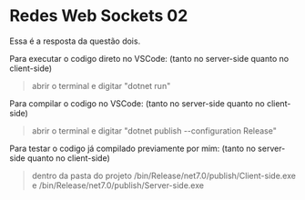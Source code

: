 # Redes Web Sockets 02

Essa é a resposta da questão dois. 

Para executar o codigo direto no VSCode:
(tanto no server-side quanto no client-side)

> abrir o terminal e digitar "dotnet run"



Para compilar o codigo no VSCode:
(tanto no server-side quanto no client-side)

>abrir o terminal e digitar "dotnet publish --configuration Release"



Para testar o codigo já compilado previamente por mim:
(tanto no server-side quanto no client-side)

> dentro da pasta do projeto
/bin/Release/net7.0/publish/Client-side.exe
e
/bin/Release/net7.0/publish/Server-side.exe
